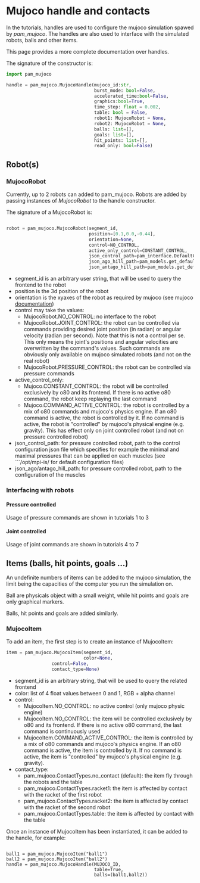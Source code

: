 
# Mujoco handle and contacts


In the tutorials, handles are used to configure the mujoco simulation spawed by *pam_mujoco*. The handles are also used to interface with the simulated robots, balls and other items.

This page provides a more complete documentation over handles.


The signature of the constructor is:

```python
import pam_mujoco

handle = pam_mujoco.MujocoHandle(mujoco_id:str,
                                 burst_mode: bool=False,
                                 accelerated_time:bool=False,
                                 graphics:bool=True,
                                 time_step: float = 0.002,
                                 table: bool = False,
                                 robot1: MujocoRobot = None,
                                 robot2: MujocoRobot = None,
                                 balls: list=[],
                                 goals: list=[],
                                 hit_points: list=[],
                                 read_only: bool=False)
```


## Robot(s)

### MujocoRobot

Currently, up to 2 robots can added to pam_mujoco.
Robots are added by passing instances of *MujocoRobot* to the handle constructor.

The signature of a MujocoRobot is:

```python

robot = pam_mujoco.MujocoRobot(segment_id,
                               position=[0.1,0.0,-0.44],
                               orientation=None,
                               control=NO_CONTROL,
                               active_only_control=CONSTANT_CONTROL,
                               json_control_path=pam_interface.DefaultConfiguration.get_path(),
                               json_ago_hill_path=pam_models.get_default_config_path(),
                               json_antago_hill_path=pam_models.get_default_config_path())
```

- segment_id is an arbitrary user string, that will be used to query the frontend to the robot
- position is the 3d position of the robot
- orientation is the xyaxes of the robot as required by mujoco (see mujoco [documentation](http://www.mujoco.org/book/modeling.html#COrientation))
- control may take the values:
  - MujocoRobot.NO_CONTROL: no interface to the robot
  - MujocoRobot.JOINT_CONTROL: the robot can be controlled via commands providing desired joint position (in radian) or angular velocity (radian per second). Note that this is not a control per se. This only means the joint's positions and angular velocities are overwritten by the command's values. Such commands are obviously only available on mujoco simulated robots (and not on the real robot) 
  - MujocoRobot.PRESSURE_CONTROL: the robot can be controlled via pressure commands
- active_control_only:
  - Mujoco.CONSTANT_CONTROL: the robot will be controlled exclusively by o80 and its frontend. If there is no active o80 command, the robot keep replaying the last command
  - Mujoco.COMMAND_ACTIVE_CONTROL: the robot is controlled by a mix of o80 commands and mujoco's physics engine. If an o80 command is active, the robot is controlled by it. If no command is active, the robot is "controlled" by mujoco's physical engine (e.g. gravity). This has effect only on joint controlled robot (and not on pressure controlled robot)
- json_control_path: for pressure controlled robot, path to the control configuration json file which specifies for example the minimal and maximal pressures that can be applied on each muscles (see ```/opt/mpi-is/ for default configuration files)
- json_ago/antago_hill_path: for pressure controlled robot, path to the configuration of the muscles


### Interfacing with robots

#### Pressure controlled

Usage of pressure commands are shown in tutorials 1 to 3

#### Joint controlled

Usage of joint commands are shown in tutorials 4 to 7


## Items (balls, hit points, goals ...)

An undefinite numbers of items can be added to the mujoco simulation, the limit being the capacities of the computer you run the simulation on.

Ball are physicals object with a small weight, while hit points and goals are only graphical markers.

Balls, hit points and goals are added similarly.

### MujocoItem

To add an item, the first step is to create an instance of MujocoItem:

```python
item = pam_mujoco.MujocoItem(segment_id,
                             color=None,
			     control=False,
			     contact_type=None)

```

- segment_id is an arbitrary string, that will be used to query the related frontend
- color: list of 4 float values between 0 and 1, RGB + alpha channel
- control:
  - MujocoItem.NO_CONTROL: no active control (only mujoco physic engine)
  - MujocoItem.NO_CONTROL: the item will be controlled exclusively by o80 and its frontend. If there is no active o80 command, the last command is continuously used
  - MujocoItem.COMMAND_ACTIVE_CONTROL: the item is controlled by a mix of o80 commands and mujoco's physics engine. If an o80 command is active, the item is controlled by it. If no command is active, the item is "controlled" by mujoco's physical engine (e.g. gravity).
- contact_type:
  - pam_mujoco.ContactTypes.no_contact (default): the item fly through the robots and the table
  - pam_mujoco.ContactTypes.racket1: the item is affected by contact with the racket of the first robot
  - pam_mujoco.ContactTypes.racket2: the item is affected by contact with the racket of the second robot
  - pam_mujoco.ContactTypes.table: the item is affected by contact with the table

Once an instance of MujocoItem has been instantiated, it can be added to the handle, for example:

```python3

ball1 = pam_mujoco.MujocoItem("ball1")
ball2 = pam_mujoco.MujocoItem("ball2")
handle = pam_mujoco.MujocoHandle(MUJOCO_ID,
                                 table=True,
                                 balls=(ball1,ball2))	
```

